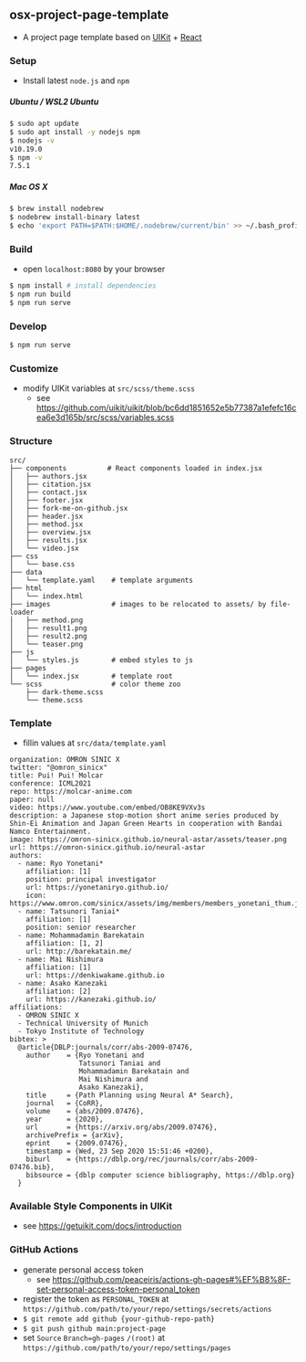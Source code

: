## osx-project-page-template
- A project page template based on [UIKit](https://getuikit.com/) + [React](https://ja.reactjs.org/)

### Setup
- Install latest `node.js` and `npm`

##### Ubuntu / WSL2 Ubuntu

```sh
$ sudo apt update
$ sudo apt install -y nodejs npm
$ nodejs -v
v10.19.0
$ npm -v
7.5.1
```

##### Mac OS X

```sh
$ brew install nodebrew
$ nodebrew install-binary latest
$ echo 'export PATH=$PATH:$HOME/.nodebrew/current/bin' >> ~/.bash_profile
```

### Build
- open `localhost:8080` by your browser

```sh
$ npm install # install dependencies
$ npm run build
$ npm run serve
```

### Develop

```sh
$ npm run serve
```

### Customize
- modify UIKit variables at `src/scss/theme.scss`
  - see https://github.com/uikit/uikit/blob/bc6dd1851652e5b77387a1efefc16cea6e3d165b/src/scss/variables.scss

### Structure

```
src/
├── components          # React components loaded in index.jsx
│   ├── authors.jsx
│   ├── citation.jsx
│   ├── contact.jsx
│   ├── footer.jsx
│   ├── fork-me-on-github.jsx
│   ├── header.jsx
│   ├── method.jsx
│   ├── overview.jsx
│   ├── results.jsx
│   └── video.jsx
├── css
│   └── base.css
├── data
│   └── template.yaml    # template arguments
├── html
│   └── index.html
├── images               # images to be relocated to assets/ by file-loader
│   ├── method.png
│   ├── result1.png
│   ├── result2.png
│   └── teaser.png
├── js
│   └── styles.js        # embed styles to js
├── pages
│   └── index.jsx        # template root
└── scss                 # color theme zoo
    ├── dark-theme.scss
    └── theme.scss
```

### Template
- fillin values at `src/data/template.yaml`

```
organization: OMRON SINIC X
twitter: "@omron_sinicx"
title: Pui! Pui! Molcar
conference: ICML2021
repo: https://molcar-anime.com
paper: null
video: https://www.youtube.com/embed/OB8KE9VXv3s
description: a Japanese stop-motion short anime series produced by Shin-Ei Animation and Japan Green Hearts in cooperation with Bandai Namco Entertainment.
image: https://omron-sinicx.github.io/neural-astar/assets/teaser.png
url: https://omron-sinicx.github.io/neural-astar
authors:
  - name: Ryo Yonetani*
    affiliation: [1]
    position: principal investigator
    url: https://yonetaniryo.github.io/
    icon: https://www.omron.com/sinicx/assets/img/members/members_yonetani_thum.jpg
  - name: Tatsunori Taniai*
    affiliation: [1]
    position: senior researcher
  - name: Mohammadamin Barekatain
    affiliation: [1, 2]
    url: http://barekatain.me/
  - name: Mai Nishimura
    affiliation: [1]
    url: https://denkiwakame.github.io
  - name: Asako Kanezaki
    affiliation: [2]
    url: https://kanezaki.github.io/
affiliations:
  - OMRON SINIC X
  - Technical University of Munich
  - Tokyo Institute of Technology
bibtex: >
  @article{DBLP:journals/corr/abs-2009-07476,
    author    = {Ryo Yonetani and
                 Tatsunori Taniai and
                 Mohammadamin Barekatain and
                 Mai Nishimura and
                 Asako Kanezaki},
    title     = {Path Planning using Neural A* Search},
    journal   = {CoRR},
    volume    = {abs/2009.07476},
    year      = {2020},
    url       = {https://arxiv.org/abs/2009.07476},
    archivePrefix = {arXiv},
    eprint    = {2009.07476},
    timestamp = {Wed, 23 Sep 2020 15:51:46 +0200},
    biburl    = {https://dblp.org/rec/journals/corr/abs-2009-07476.bib},
    bibsource = {dblp computer science bibliography, https://dblp.org}
  }
```

### Available Style Components in UIKit
- see https://getuikit.com/docs/introduction

### GitHub Actions
- generate personal access token
  - see https://github.com/peaceiris/actions-gh-pages#%EF%B8%8F-set-personal-access-token-personal_token
- register the token as `PERSONAL_TOKEN` at `https://github.com/path/to/your/repo/settings/secrets/actions`
- `$ git remote add github {your-github-repo-path}`
- `$ git push github main:project-page`
- set `Source` `Branch=gh-pages` `/(root)` at `https://github.com/path/to/your/repo/settings/pages`
